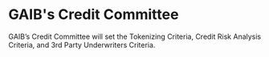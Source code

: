 # GAIB's Credit Committee

GAIB’s Credit Committee will set the Tokenizing Criteria, Credit Risk Analysis Criteria, and 3rd Party Underwriters Criteria.
